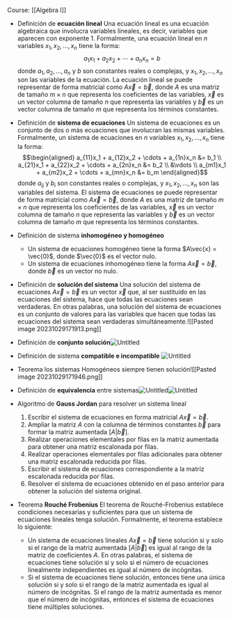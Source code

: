 Course: [[Algebra I]]

- Definición de **ecuación lineal**
    Una ecuación lineal es una ecuación algebraica que involucra variables lineales, es decir, variables que aparecen con exponente 1. Formalmente, una ecuación lineal en $n$ variables $x_1, x_2, \ldots, x_n$ tiene la forma:$$a_1 x_1 + a_2 x_2 + \cdots + a_n x_n = b$$donde $a_1, a_2, \ldots, a_n$ y $b$ son constantes reales o complejas, y $x_1, x_2, \ldots, x_n$ son las variables de la ecuación.
    La ecuación lineal se puede representar de forma matricial como $A\vec{x} = \vec{b}$, donde $A$ es una matriz de tamaño $m \times n$ que representa los coeficientes de las variables, $\vec{x}$ es un vector columna de tamaño $n$ que representa las variables y $\vec{b}$ es un vector columna de tamaño $m$ que representa los términos constantes.

- Definición de **sistema de ecuaciones**
	Un sistema de ecuaciones es un conjunto de dos o más ecuaciones que involucran las mismas variables. Formalmente, un sistema de ecuaciones en $n$ variables $x_1, x_2, \ldots, x_n$ tiene la forma:$$\begin{aligned} a_{11}x_1 + a_{12}x_2 + \cdots + a_{1n}x_n &= b_1 \\ a_{21}x_1 + a_{22}x_2 + \cdots + a_{2n}x_n &= b_2 \\ &\vdots \\ a_{m1}x_1 + a_{m2}x_2 + \cdots + a_{mn}x_n &= b_m \end{aligned}$$donde $a_{ij}$ y $b_i$ son constantes reales o complejas, y $x_1, x_2, \ldots, x_n$ son las variables del sistema.
	El sistema de ecuaciones se puede representar de forma matricial como $A\vec{x} = \vec{b}$, donde $A$ es una matriz de tamaño $m \times n$ que representa los coeficientes de las variables, $\vec{x}$ es un vector columna de tamaño $n$ que representa las variables y $\vec{b}$ es un vector columna de tamaño $m$ que representa los términos constantes.


    
- Definición de sistema **inhomogéneo y homogéneo**
    - Un sistema de ecuaciones homogéneo tiene la forma $A\vec{x} = \vec{0}$, donde $\vec{0}$ es el vector nulo.
	- Un sistema de ecuaciones inhomogéneo tiene la forma $A\vec{x} = \vec{b}$, donde $\vec{b}$ es un vector no nulo.

- Definición de **solución del sistema**
    Una solución del sistema de ecuaciones $A\vec{x} = \vec{b}$ es un vector $\vec{x}$ que, al ser sustituido en las ecuaciones del sistema, hace que todas las ecuaciones sean verdaderas. En otras palabras, una solución del sistema de ecuaciones es un conjunto de valores para las variables que hacen que todas las ecuaciones del sistema sean verdaderas simultáneamente.![[Pasted image 20231029171913.png]]

- Definición de **conjunto solución**![Untitled](_private/Images/Sistemas%20de%20ecuaciones%20lineales/Untitled%205.png)

- Definición de sistema **compatible e incompatible**    ![Untitled](_private/Images/Sistemas%20de%20ecuaciones%20lineales/Untitled%206.png)

- Teorema los sistemas Homogéneos siempre tienen solución![[Pasted image 20231029171946.png]]

- Definición de **equivalencia** entre sistemas![Untitled](_private/Images/Sistemas%20de%20ecuaciones%20lineales/Untitled%208.png)![Untitled](_private/Images/Sistemas%20de%20ecuaciones%20lineales/Untitled%209.png)

- Algoritmo de **Gauss Jordan** para resolver un sistema lineal
	1. Escribir el sistema de ecuaciones en forma matricial $A\vec{x} = \vec{b}$.
	2. Ampliar la matriz $A$ con la columna de términos constantes $\vec{b}$ para formar la matriz aumentada $[A|\vec{b}]$.
	3. Realizar operaciones elementales por filas en la matriz aumentada para obtener una matriz escalonada por filas.
	4. Realizar operaciones elementales por filas adicionales para obtener una matriz escalonada reducida por filas.
	5. Escribir el sistema de ecuaciones correspondiente a la matriz escalonada reducida por filas.
	6. Resolver el sistema de ecuaciones obtenido en el paso anterior para obtener la solución del sistema original.

- Teorema **Rouché Frobenius**
    El teorema de Rouché-Frobenius establece condiciones necesarias y suficientes para que un sistema de ecuaciones lineales tenga solución. Formalmente, el teorema establece lo siguiente:
	- Un sistema de ecuaciones lineales $A\vec{x} = \vec{b}$ tiene solución si y solo si el rango de la matriz aumentada $[A|\vec{b}]$ es igual al rango de la matriz de coeficientes $A$. En otras palabras, el sistema de ecuaciones tiene solución si y solo si el número de ecuaciones linealmente independientes es igual al número de incógnitas.
	- Si el sistema de ecuaciones tiene solución, entonces tiene una única solución si y solo si el rango de la matriz aumentada es igual al número de incógnitas. Si el rango de la matriz aumentada es menor que el número de incógnitas, entonces el sistema de ecuaciones tiene múltiples soluciones.

